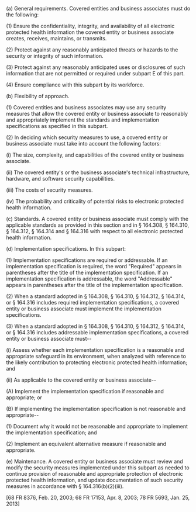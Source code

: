(a) General requirements. Covered entities and business associates must do the following:

(1) Ensure the confidentiality, integrity, and availability of all electronic protected health information the covered entity or business associate creates, receives, maintains, or transmits.

(2) Protect against any reasonably anticipated threats or hazards to the security or integrity of such information.

(3) Protect against any reasonably anticipated uses or disclosures of such information that are not permitted or required under subpart E of this part.

(4) Ensure compliance with this subpart by its workforce.

(b) Flexibility of approach.

(1) Covered entities and business associates may use any security measures that allow the covered entity or business associate to reasonably and appropriately implement the standards and implementation specifications as specified in this subpart.

(2) In deciding which security measures to use, a covered entity or business associate must take into account the following factors:

(i) The size, complexity, and capabilities of the covered entity or business associate.

(ii) The covered entity's or the business associate's technical infrastructure, hardware, and software security capabilities.

(iii) The costs of security measures.

(iv) The probability and criticality of potential risks to electronic protected health information.

&#40;c) Standards. A covered entity or business associate must comply with the applicable standards as provided in this section and in § 164.308, § 164.310, § 164.312, § 164.314 and § 164.316 with respect to all electronic protected health information.

(d) Implementation specifications. In this subpart:

(1) Implementation specifications are required or addressable. If an implementation specification is required, the word "Required" appears in parentheses after the title of the implementation specification. If an implementation specification is addressable, the word "Addressable" appears in parentheses after the title of the implementation specification.
 
(2) When a standard adopted in § 164.308, § 164.310, § 164.312, § 164.314, or § 164.316 includes required implementation specifications, a covered entity or business associate must implement the implementation specifications.

(3) When a standard adopted in § 164.308, § 164.310, § 164.312, § 164.314, or § 164.316 includes addressable implementation specifications, a covered entity or business associate must--

(i) Assess whether each implementation specification is a reasonable and appropriate safeguard in its environment, when analyzed with reference to the likely contribution to protecting electronic protected health information; and

(ii) As applicable to the covered entity or business associate--

(A) Implement the implementation specification if reasonable and appropriate; or

(B) If implementing the implementation specification is not reasonable and appropriate--

(1) Document why it would not be reasonable and appropriate to implement the implementation specification; and

(2) Implement an equivalent alternative measure if reasonable and appropriate.

(e) Maintenance. A covered entity or business associate must review and modify the security measures implemented under this subpart as needed to continue provision of reasonable and appropriate protection of electronic protected health information, and update documentation of such security measures in accordance with § 164.316(b)(2)(iii).

[68 FR 8376, Feb. 20, 2003; 68 FR 17153, Apr. 8, 2003; 78 FR 5693, Jan. 25, 2013]
